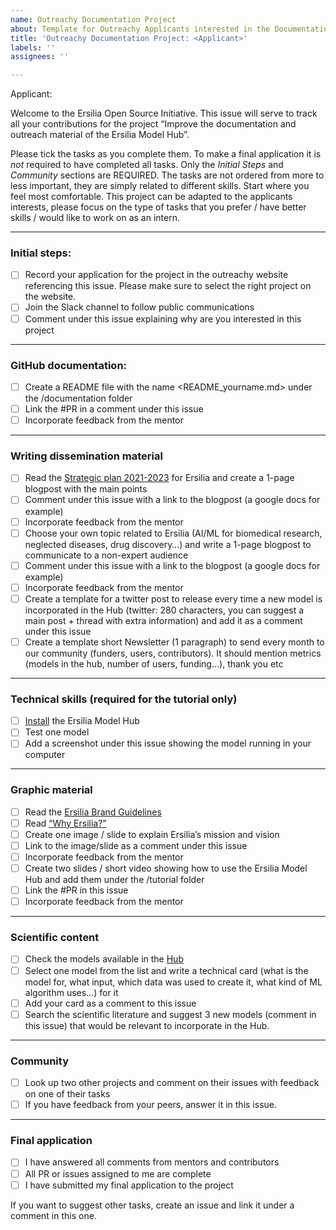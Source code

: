 ```yaml
---
name: Outreachy Documentation Project
about: Template for Outreachy Applicants interested in the Documentation project
title: 'Outreachy Documentation Project: <Applicant>'
labels: ''
assignees: ''

---
```


Applicant: <applicant github handle>
  
Welcome to the Ersilia Open Source Initiative. This issue will serve to track all your contributions for the project “Improve the documentation and outreach material of the Ersilia Model Hub”.
  
Please tick the tasks as you complete them. To make a final application it is *not* required to have completed all tasks. Only the *Initial Steps* and *Community* sections are REQUIRED. The tasks are not ordered from more to less important, they are simply related to different skills. Start where you feel most comfortable. This project can be adapted to the applicants interests, please focus on the type of tasks that you prefer / have better skills / would like to work on as an intern.

---
### Initial steps:
- [ ] Record your application for the project in the outreachy website referencing this issue. Please make sure to select the right project on the website.
- [ ] Join the Slack channel to follow public communications
- [ ] Comment under this issue explaining why are you interested in this project
---
### GitHub documentation:
- [ ] Create a README file with the name <README_yourname.md> under the /documentation folder
- [ ] Link the #PR in a comment under this issue
- [ ] Incorporate feedback from the mentor
---
### Writing dissemination material
- [ ] Read the [Strategic plan 2021-2023](https://ersilia.gitbook.io/ersilia-wiki/) for Ersilia and create a 1-page blogpost with the main points
- [ ] Comment under this issue with a link to the blogpost (a google docs for example)
- [ ] Incorporate feedback from the mentor
- [ ] Choose your own topic related to Ersilia (AI/ML for biomedical research, neglected diseases, drug discovery…) and write a 1-page blogpost to communicate to a non-expert audience
- [ ] Comment under this issue with a link to the blogpost (a google docs for example)
- [ ] Incorporate feedback from the mentor
- [ ] Create a template for a twitter post to release every time a new model is incorporated in the Hub (twitter: 280 characters, you can suggest a main post +  thread with extra information) and add it as a comment under this issue
- [ ] Create a template short Newsletter (1 paragraph) to send every month to our community (funders, users, contributors). It should mention metrics (models in the hub, number of users, funding…), thank you etc 
---
### Technical skills (required for the tutorial only)
- [ ] [Install](https://ersilia.gitbook.io/ersilia-book/quick-start/installation) the Ersilia Model Hub
- [ ] Test one model
- [ ] Add a screenshot under this issue showing the model running in your computer
---
### Graphic material
- [ ] Read the [Ersilia Brand Guidelines](https://medium.com/ersiliaio/ersilia-open-source-initiative-brand-guidelines-130fe53104f5)
- [ ] Read [“Why Ersilia?”](https://ersilia.gitbook.io/ersilia-wiki/)
- [ ] Create one image / slide to explain Ersilia’s mission and vision
- [ ] Link to the image/slide as a comment under this issue
- [ ] Incorporate feedback from the mentor
- [ ] Create two slides / short video showing how to use the Ersilia Model Hub and add them under the /tutorial folder 
- [ ] Link the #PR in this issue
- [ ] Incorporate feedback from the mentor
---
### Scientific content
- [ ] Check the models available in the [Hub](https://airtable.com/shrXfZ8pqro0jjcsG/tblZGe2a2XeBxrEHP/viwd5XJVLslkE11Tg)
- [ ] Select one model from the list and write a technical card (what is the model for, what input, which data was used to create it, what kind of ML algorithm uses…) for it
- [ ] Add your card as a comment to this issue
- [ ] Search the scientific literature and suggest 3 new models (comment in this issue) that would be relevant to incorporate in the Hub.
---
### Community
- [ ] Look up two other projects and comment on their issues with feedback on one of their tasks
- [ ] If you have feedback from your peers, answer it in this issue.
---
### Final application
- [ ] I have answered all comments from mentors and contributors
- [ ] All PR or issues assigned to me are complete
- [ ] I have submitted my final application to the project

If you want to suggest other tasks, create an issue and link it under a comment in this one.
